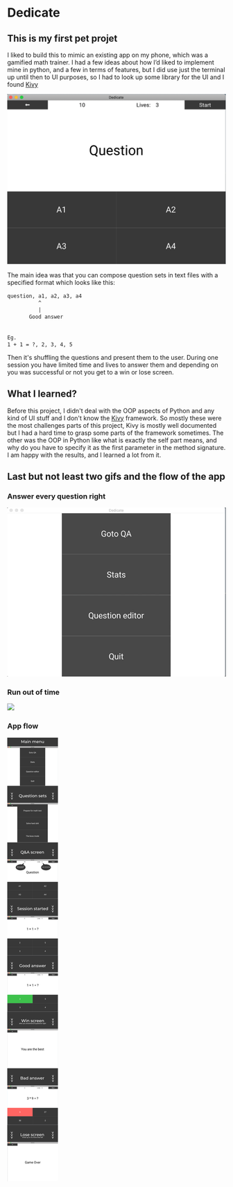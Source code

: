 # Dedicate
## This is my first pet projet
I liked to build this to mimic an existing app on my phone, which was a gamified math trainer. I had a few ideas about how I’d liked to implement mine in python, and a few in terms of features, but I did use just the terminal up until then to UI purposes, so I had to look up some library for the UI and I found [Kivy](https://kivy.org)

![](https://github.com/AdamGonda/Dedicate/blob/master/q%26a.png)


The main idea was that you can compose question sets in text files with a specified format which looks like this:
```
question, a1, a2, a3, a4
          ^
          |
       Good answer 
       
       
Eg.
1 + 1 = ?, 2, 3, 4, 5
```
Then it's shuffling the questions and present them to the user.
During one session you have limited time and lives to answer them and depending on you was successful or not you get to a win or lose screen.

## What I learned?
Before this project, I didn't deal with the OOP aspects of Python and any kind of UI stuff and I don't know the [Kivy](https://kivy.org) framework.
So mostly these were the most challenges parts of this project, Kivy is mostly well documented but I had a hard time to grasp some parts of the framework sometimes. The other was the OOP in Python like what is exactly the self part means, and why do you have to specify it as the first parameter in the method signature. I am happy with the results, and I learned a lot from it.


## Last but not least two gifs and the flow of the app
### Answer every question right 
![](https://github.com/AdamGonda/Dedicate/blob/master/win%20demo.gif)


### Run out of time 
![](https://github.com/AdamGonda/Dedicate/blob/master/time%20is%20up%20demo.gif)


### App flow
![](https://github.com/AdamGonda/Dedicate/blob/master/flow.png)
